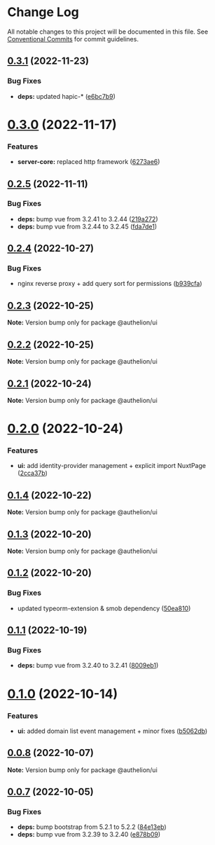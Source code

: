 # Change Log

All notable changes to this project will be documented in this file.
See [Conventional Commits](https://conventionalcommits.org) for commit guidelines.

## [0.3.1](https://github.com/tada5hi/authelion/compare/@authelion/ui@0.3.0...@authelion/ui@0.3.1) (2022-11-23)


### Bug Fixes

* **deps:** updated hapic-* ([e6bc7b9](https://github.com/tada5hi/authelion/commit/e6bc7b9d388a4dda2d9f194a23b8ab37cf05e2b6))





# [0.3.0](https://github.com/tada5hi/authelion/compare/@authelion/ui@0.2.5...@authelion/ui@0.3.0) (2022-11-17)


### Features

* **server-core:** replaced http framework ([6273ae6](https://github.com/tada5hi/authelion/commit/6273ae680f82a4e27ba527b9eb260bb81ee75d20))





## [0.2.5](https://github.com/tada5hi/authelion/compare/@authelion/ui@0.2.4...@authelion/ui@0.2.5) (2022-11-11)


### Bug Fixes

* **deps:** bump vue from 3.2.41 to 3.2.44 ([219a272](https://github.com/tada5hi/authelion/commit/219a27243bbe0a1b31bbcb3a1f7204c8557669c6))
* **deps:** bump vue from 3.2.44 to 3.2.45 ([fda7de1](https://github.com/tada5hi/authelion/commit/fda7de10263b8df071ff9b79081ccebc11d98ce9))





## [0.2.4](https://github.com/tada5hi/authelion/compare/@authelion/ui@0.2.3...@authelion/ui@0.2.4) (2022-10-27)


### Bug Fixes

* nginx reverse proxy + add query sort for permissions ([b939cfa](https://github.com/tada5hi/authelion/commit/b939cfa1f94fb38450c0fa388688c71bf4a4d795))





## [0.2.3](https://github.com/tada5hi/authelion/compare/@authelion/ui@0.2.2...@authelion/ui@0.2.3) (2022-10-25)

**Note:** Version bump only for package @authelion/ui





## [0.2.2](https://github.com/tada5hi/authelion/compare/@authelion/ui@0.2.1...@authelion/ui@0.2.2) (2022-10-25)

**Note:** Version bump only for package @authelion/ui





## [0.2.1](https://github.com/tada5hi/authelion/compare/@authelion/ui@0.2.0...@authelion/ui@0.2.1) (2022-10-24)

**Note:** Version bump only for package @authelion/ui





# [0.2.0](https://github.com/tada5hi/authelion/compare/@authelion/ui@0.1.4...@authelion/ui@0.2.0) (2022-10-24)


### Features

* **ui:** add identity-provider management + explicit import NuxtPage ([2cca37b](https://github.com/tada5hi/authelion/commit/2cca37b666cbece3c2b212a9787d5f3f49866144))





## [0.1.4](https://github.com/tada5hi/authelion/compare/@authelion/ui@0.1.3...@authelion/ui@0.1.4) (2022-10-22)

**Note:** Version bump only for package @authelion/ui





## [0.1.3](https://github.com/tada5hi/authelion/compare/@authelion/ui@0.1.2...@authelion/ui@0.1.3) (2022-10-20)

**Note:** Version bump only for package @authelion/ui





## [0.1.2](https://github.com/tada5hi/authelion/compare/@authelion/ui@0.1.1...@authelion/ui@0.1.2) (2022-10-20)


### Bug Fixes

* updated typeorm-extension & smob dependency ([50ea810](https://github.com/tada5hi/authelion/commit/50ea810b4ffae39291ec29317e6f7da371dc875d))





## [0.1.1](https://github.com/tada5hi/authelion/compare/@authelion/ui@0.1.0...@authelion/ui@0.1.1) (2022-10-19)


### Bug Fixes

* **deps:** bump vue from 3.2.40 to 3.2.41 ([8009eb1](https://github.com/tada5hi/authelion/commit/8009eb103df2f96bbd222c1640ff113d78abb02e))





# [0.1.0](https://github.com/tada5hi/authelion/compare/@authelion/ui@0.0.8...@authelion/ui@0.1.0) (2022-10-14)


### Features

* **ui:** added domain list event management + minor fixes ([b5062db](https://github.com/tada5hi/authelion/commit/b5062dbe940c9cf7f29713864a7ddb5b08cfddf5))





## [0.0.8](https://github.com/tada5hi/authelion/compare/@authelion/ui@0.0.7...@authelion/ui@0.0.8) (2022-10-07)

**Note:** Version bump only for package @authelion/ui





## [0.0.7](https://github.com/tada5hi/authelion/compare/@authelion/ui@0.0.6...@authelion/ui@0.0.7) (2022-10-05)


### Bug Fixes

* **deps:** bump bootstrap from 5.2.1 to 5.2.2 ([84e13eb](https://github.com/tada5hi/authelion/commit/84e13ebc5a3e302efce9d350f001b30389349379))
* **deps:** bump vue from 3.2.39 to 3.2.40 ([e878b09](https://github.com/tada5hi/authelion/commit/e878b09808b7bda6abef052c5b9b67ecb687b14e))
